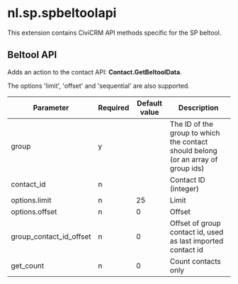 nl.sp.spbeltoolapi
=================

This extension contains CiviCRM API methods specific for the SP beltool.  

Beltool API
--------------

Adds an action to the contact API: **Contact.GetBeltoolData**.  

The options 'limit', 'offset' and 'sequential' are also supported.

| Parameter | Required | Default value | Description |
|---|---|---|---|
| group | y | | The ID of the group to which the contact should belong (or an array of group ids)
| contact_id | n | | Contact ID (integer) |
| options.limit | n | 25 | Limit |
| options.offset | n | 0 | Offset |
| group_contact_id_offset | n | 0 | Offset of group contact id, used as last imported contact id |
| get_count | n | 0 | Count contacts only |

